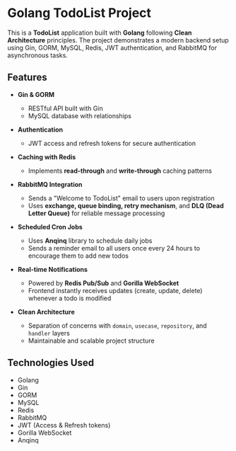 
# Golang TodoList Project

This is a **TodoList** application built with **Golang** following **Clean Architecture** principles. The project demonstrates a modern backend setup using Gin, GORM, MySQL, Redis, JWT authentication, and RabbitMQ for asynchronous tasks.

## Features

* **Gin & GORM**

  * RESTful API built with Gin
  * MySQL database with relationships

* **Authentication**

  * JWT access and refresh tokens for secure authentication

* **Caching with Redis**

  * Implements **read-through** and **write-through** caching patterns

* **RabbitMQ Integration**

  * Sends a "Welcome to TodoList" email to users upon registration
  * Uses **exchange, queue binding, retry mechanism**, and **DLQ (Dead Letter Queue)** for reliable message processing

* **Scheduled Cron Jobs**

  * Uses **Anqinq** library to schedule daily jobs
  * Sends a reminder email to all users once every 24 hours to encourage them to add new todos

* **Real-time Notifications**

  * Powered by **Redis Pub/Sub** and **Gorilla WebSocket**
  * Frontend instantly receives updates (create, update, delete) whenever a todo is modified

* **Clean Architecture**

  * Separation of concerns with `domain`, `usecase`, `repository`, and `handler` layers
  * Maintainable and scalable project structure

## Technologies Used

* Golang
* Gin
* GORM
* MySQL
* Redis
* RabbitMQ
* JWT (Access & Refresh tokens)
* Gorilla WebSocket
* Anqinq

